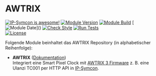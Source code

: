 # AWTRIX

[![IP-Symcon is awesome!](https://img.shields.io/badge/IP--Symcon-7.1-blue.svg)](https://www.symcon.de)
[![Module Version](https://img.shields.io/badge/Module_Version-1.0-blue.svg)]()
[![Module Build](https://img.shields.io/badge/Module_Build-2-blue.svg)]()
[![Module Date](https://img.shields.io/badge/Module_Date-20240704_(04.07.2024)-blue.svg)]()  
[![Check Style](https://github.com/ubittner/SymconAWTRIX/workflows/Check%20Style/badge.svg)](https://github.com/ubittner/SymconAWTRIX/actions)
[![Run Tests](https://github.com/ubittner/SymconAWTRIX/workflows/Run%20Tests/badge.svg)](https://github.com/ubittner/SymconAWTRIX/actions)  
[![License](https://img.shields.io/badge/License-CC%20BY--NC--SA%204.0-green.svg)](https://creativecommons.org/licenses/by-nc-sa/4.0/)

Folgende Module beinhaltet das AWTRIX Repository (in alphabetischer Reihenfolge):

- __AWTRIX__ ([Dokumentation](AWTRIX))  
	Integriert eine Smart Pixel Clock mit [AWTRIX 3 Firmware](https://blueforcer.github.io/awtrix3/#/README) z. B. eine Ulanzi TC001 per HTTP API in [IP-Symcon](https://www.symcon.de/de/).